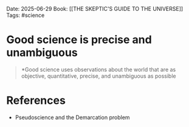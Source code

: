 Date: 2025-06-29
Book: [[THE SKEPTIC'S GUIDE TO THE UNIVERSE]]
Tags: #science 
# Good science is precise and unambiguous

>*Good science uses observations about the world that are as objective, quantitative, precise, and unambiguous as possible 

# References
- Pseudoscience and the Demarcation problem 